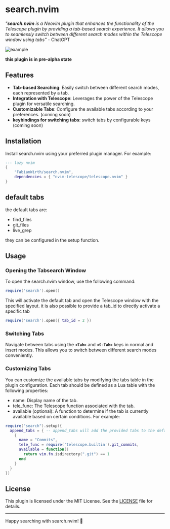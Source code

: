 # search.nvim

*"**search.nvim** is a Neovim plugin that enhances the functionality of the Telescope plugin by providing a tab-based search experience. It allows you to seamlessly switch between different search modes within the Telescope window using tabs"* - ChatGPT

![example](https://github.com/FabianWirth/search.nvim/blob/main/example.gif)

**this plugin is in pre-alpha state**

## Features

- **Tab-based Searching**: Easily switch between different search modes, each represented by a tab.
- **Integration with Telescope**: Leverages the power of the Telescope plugin for versatile searching.
- **Customizable Tabs**: Configure the available tabs according to your preferences. (coming soon)
- **keybindings for switching tabs**: switch tabs by configurable keys (coming soon)

## Installation

Install search.nvim using your preferred plugin manager. For example:
```lua
--- lazy nvim
{
    "FabianWirth/search.nvim",
    dependencies = { "nvim-telescope/telescope.nvim" }
}
```

## default tabs
the default tabs are:
- find_files
- git_files
- live_grep

they can be configured in the setup function.

## Usage

### Opening the Tabsearch Window
To open the search.nvim window, use the following command:

```lua
require('search').open()
```
This will activate the default tab and open the Telescope window with the specified layout.
it is also possible to provide a tab_id to directly activate a specific tab
```lua
require('search').open({ tab_id = 2 })
```

### Switching Tabs
Navigate between tabs using the **`<Tab>`** and **`<S-Tab>`** keys in normal and insert modes. This allows you to switch between different search modes conveniently.

### Customizing Tabs
You can customize the available tabs by modifying the tabs table in the plugin configuration. Each tab should be defined as a Lua table with the following properties:

- name: Display name of the tab.
- tele_func: The Telescope function associated with the tab.
- available (optional): A function to determine if the tab is currently available based on certain conditions.
For example:

```lua
require("search").setup({
  append_tabs = { -- append_tabs will add the provided tabs to the default ones
    {
      name = "Commits",
      tele_func = require('telescope.builtin').git_commits,
      available = function()
        return vim.fn.isdirectory(".git") == 1
      end
    }
  }
})
```
## License

This plugin is licensed under the MIT License. See the [LICENSE](https://github.com/FabianWirth/search.nvim?tab=MIT-1-ov-file) file for details.

-------------------------------------------------------------------------------


Happy searching with search.nvim! 🚀
